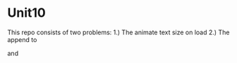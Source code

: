 # Unit10
This repo consists of two problems:
1.) The animate text size on load
2.) The append to <p> and <ol>
